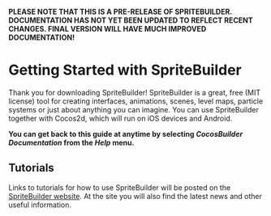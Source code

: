 **PLEASE NOTE THAT THIS IS A PRE-RELEASE OF SPRITEBUILDER. DOCUMENTATION HAS NOT YET BEEN UPDATED TO REFLECT RECENT CHANGES. FINAL VERSION WILL HAVE MUCH IMPROVED DOCUMENTATION!**

# Getting Started with SpriteBuilder
Thank you for downloading SpriteBuilder! SpriteBuilder is a great, free (MIT license) tool for creating interfaces, animations, scenes, level maps, particle systems or just about anything you can imagine. You can use SpriteBuilder together with Cocos2d, which will run on iOS devices and Android.

**You can get back to this guide at anytime by selecting *CocosBuilder Documentation* from the *Help* menu.**

## Tutorials
Links to tutorials for how to use SpriteBuilder will be posted on the [SpriteBuilder website](http://spritebuilder.org). At the site you will also find the latest news and other useful information.
